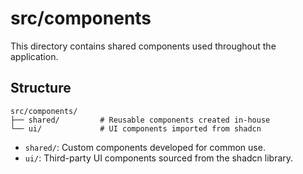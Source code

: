 # src/components

This directory contains shared components used throughout the application.

## Structure

```
src/components/
├── shared/         # Reusable components created in-house
└── ui/             # UI components imported from shadcn
```

- `shared/`: Custom components developed for common use.
- `ui/`: Third-party UI components sourced from the shadcn library.

